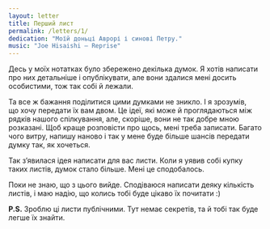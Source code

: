 ```yaml
---
layout: letter
title: Перший лист
permalink: /letters/1/
dedication: "Моїй доньці Аврорі і синові Петру."
music: "Joe Hisaishi — Reprise"
---
```


Десь у моїх нотатках було збережено декілька думок. Я хотів написати про них детальніше і опублікувати, але вони здалися мені досить особистими, тож так собі й лежали.

Та все ж бажання поділитися цими думками не зникло. І я зрозумів, що хочу передати їх вам двом. Це ідеї, які може й проглядаються між рядків нашого спілкування, але, скоріше, вони не так добре мною розказані. Щоб краще розповісти про щось, мені треба записати. Багато чого витру, напишу наново і так у мене буде більше шансів передати думку так, як хочеться.

Так зʼявилася ідея написати для вас листи. Коли я уявив собі купку таких листів, думок стало більше. Мені це сподобалось.

Поки не знаю, що з цього вийде. Сподіваюся написати деяку кількість листів, і маю надію, що колись тобі буде цікаво їх почитати :)

**P.S.** Зроблю ці листи публічними. Тут немає секретів, та й тобі так буде легше їх знайти.
